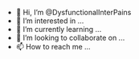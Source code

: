 - 👋 Hi, I’m @DysfunctionalInterPains
- 👀 I’m interested in ...
- 🌱 I’m currently learning ...
- 💞️ I’m looking to collaborate on ...
- 📫 How to reach me ...

<!---
DysfunctionalInterPains/DysfunctionalInterPain
You can click the Preview link to take a look at your changes.
--->
